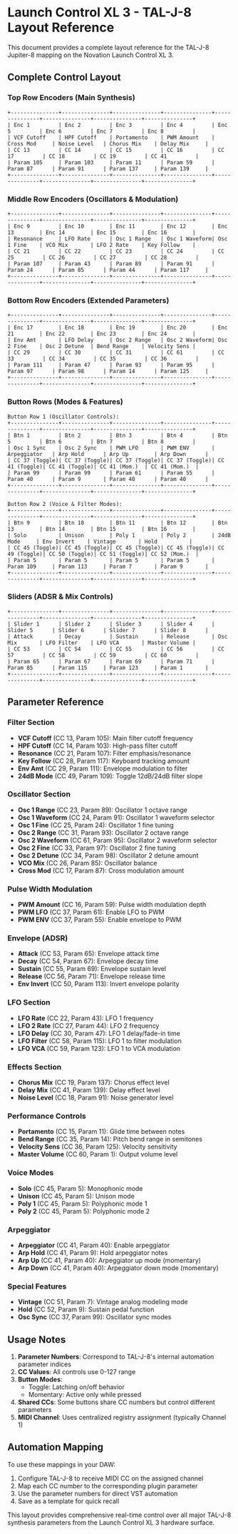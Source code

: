 # Launch Control XL 3 - TAL-J-8 Layout Reference

This document provides a complete layout reference for the TAL-J-8 Jupiter-8 mapping on the Novation Launch Control XL 3.

## Complete Control Layout

### Top Row Encoders (Main Synthesis)
```
+---------------+---------------+---------------+---------------+---------------+---------------+---------------+---------------+
| Enc 1         | Enc 2         | Enc 3         | Enc 4         | Enc 5         | Enc 6         | Enc 7         | Enc 8         |
| VCF Cutoff    | HPF Cutoff    | Portamento    | PWM Amount    | Cross Mod     | Noise Level   | Chorus Mix    | Delay Mix     |
| CC 13         | CC 14         | CC 15         | CC 16         | CC 17         | CC 18         | CC 19         | CC 41         |
| Param 105     | Param 103     | Param 11      | Param 59      | Param 87      | Param 91      | Param 137     | Param 139     |
+---------------+---------------+---------------+---------------+---------------+---------------+---------------+---------------+
```

### Middle Row Encoders (Oscillators & Modulation)
```
+---------------+---------------+---------------+---------------+---------------+---------------+---------------+---------------+
| Enc 9         | Enc 10        | Enc 11        | Enc 12        | Enc 13        | Enc 14        | Enc 15        | Enc 16        |
| Resonance     | LFO Rate      | Osc 1 Range   | Osc 1 Waveform| Osc 1 Fine    | VCO Mix       | LFO 2 Rate    | Key Follow    |
| CC 21         | CC 22         | CC 23         | CC 24         | CC 25         | CC 26         | CC 27         | CC 28         |
| Param 107     | Param 43      | Param 89      | Param 91      | Param 24      | Param 85      | Param 44      | Param 117     |
+---------------+---------------+---------------+---------------+---------------+---------------+---------------+---------------+
```

### Bottom Row Encoders (Extended Parameters)
```
+---------------+---------------+---------------+---------------+---------------+---------------+---------------+---------------+
| Enc 17        | Enc 18        | Enc 19        | Enc 20        | Enc 21        | Enc 22        | Enc 23        | Enc 24        |
| Env Amt       | LFO Delay     | Osc 2 Range   | Osc 2 Waveform| Osc 2 Fine    | Osc 2 Detune  | Bend Range    | Velocity Sens |
| CC 29         | CC 30         | CC 31         | CC 61         | CC 33         | CC 34         | CC 35         | CC 36         |
| Param 111     | Param 47      | Param 93      | Param 95      | Param 97      | Param 98      | Param 14      | Param 125     |
+---------------+---------------+---------------+---------------+---------------+---------------+---------------+---------------+
```

### Button Rows (Modes & Features)
```
Button Row 1 (Oscillator Controls):
+---------------+---------------+---------------+---------------+---------------+---------------+---------------+---------------+
| Btn 1         | Btn 2         | Btn 3         | Btn 4         | Btn 5         | Btn 6         | Btn 7         | Btn 8         |
| Osc 1 Sync    | Osc 2 Sync    | PWM LFO       | PWM ENV       | Arpeggiator   | Arp Hold      | Arp Up        | Arp Down      |
| CC 37 (Toggle)| CC 37 (Toggle)| CC 37 (Toggle)| CC 37 (Toggle)| CC 41 (Toggle)| CC 41 (Toggle)| CC 41 (Mom.)  | CC 41 (Mom.)  |
| Param 99      | Param 99      | Param 61      | Param 55      | Param 40      | Param 9       | Param 40      | Param 40      |
+---------------+---------------+---------------+---------------+---------------+---------------+---------------+---------------+

Button Row 2 (Voice & Filter Modes):
+---------------+---------------+---------------+---------------+---------------+---------------+---------------+---------------+
| Btn 9         | Btn 10        | Btn 11        | Btn 12        | Btn 13        | Btn 14        | Btn 15        | Btn 16        |
| Solo          | Unison        | Poly 1        | Poly 2        | 24dB Mode     | Env Invert    | Vintage       | Hold          |
| CC 45 (Toggle)| CC 45 (Toggle)| CC 45 (Toggle)| CC 45 (Toggle)| CC 49 (Toggle)| CC 50 (Toggle)| CC 51 (Toggle)| CC 52 (Mom.)  |
| Param 5       | Param 5       | Param 5       | Param 5       | Param 109     | Param 113     | Param 7       | Param 9       |
+---------------+---------------+---------------+---------------+---------------+---------------+---------------+---------------+
```

### Sliders (ADSR & Mix Controls)
```
+---------------+---------------+---------------+---------------+---------------+---------------+---------------+---------------+
| Slider 1      | Slider 2      | Slider 3      | Slider 4      | Slider 5      | Slider 6      | Slider 7      | Slider 8      |
| Attack        | Decay         | Sustain       | Release       | Osc Mix       | LFO Filter    | LFO VCA       | Master Volume |
| CC 53         | CC 54         | CC 55         | CC 56         | CC 57         | CC 58         | CC 59         | CC 60         |
| Param 65      | Param 67      | Param 69      | Param 71      | Param 85      | Param 115     | Param 123     | Param 1       |
+---------------+---------------+---------------+---------------+---------------+---------------+---------------+---------------+
```

## Parameter Reference

### Filter Section
- **VCF Cutoff** (CC 13, Param 105): Main filter cutoff frequency
- **HPF Cutoff** (CC 14, Param 103): High-pass filter cutoff
- **Resonance** (CC 21, Param 107): Filter emphasis/resonance
- **Key Follow** (CC 28, Param 117): Keyboard tracking amount
- **Env Amt** (CC 29, Param 111): Envelope modulation to filter
- **24dB Mode** (CC 49, Param 109): Toggle 12dB/24dB filter slope

### Oscillator Section
- **Osc 1 Range** (CC 23, Param 89): Oscillator 1 octave range
- **Osc 1 Waveform** (CC 24, Param 91): Oscillator 1 waveform selector
- **Osc 1 Fine** (CC 25, Param 24): Oscillator 1 fine tuning
- **Osc 2 Range** (CC 31, Param 93): Oscillator 2 octave range
- **Osc 2 Waveform** (CC 61, Param 95): Oscillator 2 waveform selector
- **Osc 2 Fine** (CC 33, Param 97): Oscillator 2 fine tuning
- **Osc 2 Detune** (CC 34, Param 98): Oscillator 2 detune amount
- **VCO Mix** (CC 26, Param 85): Oscillator balance
- **Cross Mod** (CC 17, Param 87): Cross modulation amount

### Pulse Width Modulation
- **PWM Amount** (CC 16, Param 59): Pulse width modulation depth
- **PWM LFO** (CC 37, Param 61): Enable LFO to PWM
- **PWM ENV** (CC 37, Param 55): Enable envelope to PWM

### Envelope (ADSR)
- **Attack** (CC 53, Param 65): Envelope attack time
- **Decay** (CC 54, Param 67): Envelope decay time
- **Sustain** (CC 55, Param 69): Envelope sustain level
- **Release** (CC 56, Param 71): Envelope release time
- **Env Invert** (CC 50, Param 113): Invert envelope polarity

### LFO Section
- **LFO Rate** (CC 22, Param 43): LFO 1 frequency
- **LFO 2 Rate** (CC 27, Param 44): LFO 2 frequency
- **LFO Delay** (CC 30, Param 47): LFO 1 delay/fade-in time
- **LFO Filter** (CC 58, Param 115): LFO 1 to filter modulation
- **LFO VCA** (CC 59, Param 123): LFO 1 to VCA modulation

### Effects Section
- **Chorus Mix** (CC 19, Param 137): Chorus effect level
- **Delay Mix** (CC 41, Param 139): Delay effect level
- **Noise Level** (CC 18, Param 91): Noise generator level

### Performance Controls
- **Portamento** (CC 15, Param 11): Glide time between notes
- **Bend Range** (CC 35, Param 14): Pitch bend range in semitones
- **Velocity Sens** (CC 36, Param 125): Velocity sensitivity
- **Master Volume** (CC 60, Param 1): Output volume level

### Voice Modes
- **Solo** (CC 45, Param 5): Monophonic mode
- **Unison** (CC 45, Param 5): Unison mode
- **Poly 1** (CC 45, Param 5): Polyphonic mode 1
- **Poly 2** (CC 45, Param 5): Polyphonic mode 2

### Arpeggiator
- **Arpeggiator** (CC 41, Param 40): Enable arpeggiator
- **Arp Hold** (CC 41, Param 9): Hold arpeggiator notes
- **Arp Up** (CC 41, Param 40): Arpeggiator up mode (momentary)
- **Arp Down** (CC 41, Param 40): Arpeggiator down mode (momentary)

### Special Features
- **Vintage** (CC 51, Param 7): Vintage analog modeling mode
- **Hold** (CC 52, Param 9): Sustain pedal function
- **Osc Sync** (CC 37, Param 99): Oscillator sync modes

## Usage Notes

1. **Parameter Numbers**: Correspond to TAL-J-8's internal automation parameter indices
2. **CC Values**: All controls use 0-127 range
3. **Button Modes**:
   - Toggle: Latching on/off behavior
   - Momentary: Active only while pressed
4. **Shared CCs**: Some buttons share CC numbers but control different parameters
5. **MIDI Channel**: Uses centralized registry assignment (typically Channel 1)

## Automation Mapping

To use these mappings in your DAW:
1. Configure TAL-J-8 to receive MIDI CC on the assigned channel
2. Map each CC number to the corresponding plugin parameter
3. Use the parameter numbers for direct VST automation
4. Save as a template for quick recall

This layout provides comprehensive real-time control over all major TAL-J-8 synthesis parameters from the Launch Control XL 3 hardware surface.